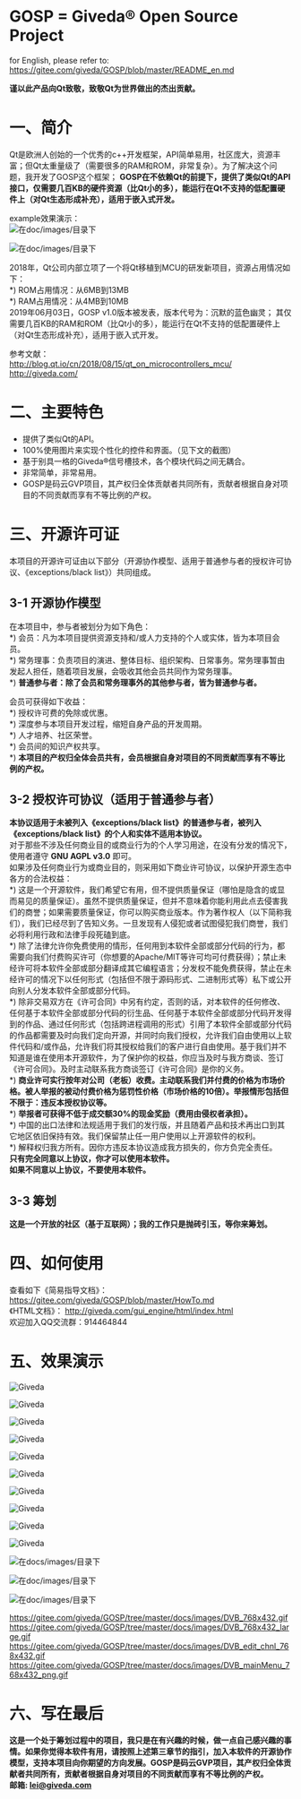 # GOSP = Giveda® Open Source Project   
for English, please refer to: https://gitee.com/giveda/GOSP/blob/master/README_en.md  

  **谨以此产品向Qt致敬，致敬Qt为世界做出的杰出贡献。**         

# 一、简介  
Qt是欧洲人创始的一个优秀的c++开发框架，API简单易用，社区庞大，资源丰富；但Qt太重量级了（需要很多的RAM和ROM，非常复杂）。为了解决这个问题，我开发了GOSP这个框架； **GOSP在不依赖Qt的前提下，提供了类似Qt的API接口，仅需要几百KB的硬件资源（比Qt小的多），能运行在Qt不支持的低配置硬件上（对Qt生态形成补充），适用于嵌入式开发。**          

example效果演示：   
![在doc/images/目录下](docs/images/DVB_edit_chnl_768x432.gif)

![在doc/images/目录下](docs/images/DVB_mainMenu_768x432_png.gif)

2018年，Qt公司内部立项了一个将Qt移植到MCU的研发新项目，资源占用情况如下：  
*) ROM占用情况：从6MB到13MB  
*) RAM占用情况：从4MB到10MB  
2019年06月03日，GOSP v1.0版本被发表，版本代号为：沉默的蓝色幽灵； 其仅需要几百KB的RAM和ROM（比Qt小的多），能运行在Qt不支持的低配置硬件上（对Qt生态形成补充），适用于嵌入式开发。          

参考文献：  
http://blog.qt.io/cn/2018/08/15/qt_on_microcontrollers_mcu/  
http://giveda.com/


# 二、主要特色

* 提供了类似Qt的API。  
* 100%使用图片来实现个性化的控件和界面。（见下文的截图）   
* 基于别具一格的Giveda®信号槽技术，各个模块代码之间无耦合。  
* 非常简单，非常易用。   
* GOSP是码云GVP项目，其产权归全体贡献者共同所有，贡献者根据自身对项目的不同贡献而享有不等比例的产权。   


# 三、开源许可证  
本项目的开源许可证由以下部分（开源协作模型、适用于普通参与者的授权许可协议、《exceptions/black list》）共同组成。  
## 3-1 开源协作模型  
在本项目中，参与者被划分为如下角色：   
*) 会员：凡为本项目提供资源支持和/或人力支持的个人或实体，皆为本项目会员。   
*) 常务理事：负责项目的演进、整体目标、组织架构、日常事务。常务理事暂由发起人担任，随着项目发展，会吸收其他会员共同作为常务理事。   
*)   **普通参与者：除了会员和常务理事外的其他参与者，皆为普通参与者。**    

会员可获得如下收益：   
*) 授权许可费的免除或优惠。   
*) 深度参与本项目开发过程，缩短自身产品的开发周期。   
*) 人才培养、社区荣誉。   
*) 会员间的知识产权共享。    
*)  **本项目的产权归全体会员共有，会员根据自身对项目的不同贡献而享有不等比例的产权。**      

## 3-2 授权许可协议（适用于普通参与者）  
 **本协议适用于未被列入《exceptions/black list》的普通参与者，被列入《exceptions/black list》的个人和实体不适用本协议。**  
对于那些不涉及任何商业目的或商业行为的个人学习用途，在没有分发的情况下，使用者遵守 **GNU AGPL v3.0** 即可。  
如果涉及任何商业行为或商业目的，则采用如下商业许可协议，以保护开源生态中各方的合法权益：  
*) 这是一个开源软件，我们希望它有用，但不提供质量保证（哪怕是隐含的或显而易见的质量保证）。虽然不提供质量保证，但并不意味着你能利用此点去侵害我们的商誉；如果需要质量保证，你可以购买商业版本。作为著作权人（以下简称我们），我们已经尽到了告知义务。一旦发现有人侵犯或者试图侵犯我们商誉，我们必将利用行政和法律手段死磕到底。   
*) 除了法律允许你免费使用的情形，任何用到本软件全部或部分代码的行为，都需要向我们付费购买许可（你想要的Apache/MIT等许可均可付费获得）；禁止未经许可将本软件全部或部分翻译成其它编程语言；分发权不能免费获得，禁止在未经许可的情况下以任何形式（包括但不限于源码形式、二进制形式等）私下或公开向别人分发本软件全部或部分代码。   
*) 除非交易双方在《许可合同》中另有约定，否则的话，对本软件的任何修改、任何基于本软件全部或部分代码的衍生品、任何基于本软件全部或部分代码开发得到的作品、通过任何形式（包括跨进程调用的形式）引用了本软件全部或部分代码的作品都需要及时向我们定向开源，并同时向我们授权，允许我们自由使用以上软件代码和/或作品，允许我们将其授权给我们的客户进行自由使用。基于我们并不知道是谁在使用本开源软件，为了保护你的权益，你应当及时与我方商谈、签订《许可合同》。及时主动联系我方商谈签订《许可合同》是你的义务。   
*)  **商业许可实行按年对公司（老板）收费。主动联系我们并付费的价格为市场价格。被人举报的被动付费价格为惩罚性价格（市场价格的10倍）。举报情形包括但不限于：违反本授权协议等。**     
*)  **举报者可获得不低于成交额30%的现金奖励（费用由侵权者承担）。**       
*) 中国的出口法律和法规适用于我们的发行版，并且随着产品和技术再出口到其它地区依旧保持有效。我们保留禁止任一用户使用以上开源软件的权利。  
*) 解释权归我方所有。因你方违反本协议造成我方损失的，你方负完全责任。  
 **只有完全同意以上协议，你才可以使用本软件。**  
 **如果不同意以上协议，不要使用本软件。**    

## 3-3 筹划
  **这是一个开放的社区（基于互联网）；我的工作只是抛砖引玉，等你来筹划。**   


# 四、如何使用
查看如下《简易指导文档》： https://gitee.com/giveda/GOSP/blob/master/HowTo.md  
《HTML文档》： http://giveda.com/gui_engine/html/index.html    
欢迎加入QQ交流群：914464844    


# 五、效果演示  

![Giveda](docs/images/configureResult1.jpeg)

![Giveda](docs/images/gCtrlButton.jpeg)

![Giveda](docs/images/gCtrlIconView.jpeg)

![Giveda](docs/images/gCtrlItem.jpeg)

![Giveda](docs/images/gCtrlLineEdit.jpeg)

![Giveda](docs/images/gCtrlListBox.jpeg)

![Giveda](docs/images/gCtrlMsgBox.jpeg)

![Giveda](docs/images/gCtrlProgressBar.jpeg)

![Giveda](docs/images/gCtrlRadioButton.jpeg)

![Giveda](docs/images/debugInfo.jpeg)

![在docs/images/目录下](docs/images/DVB_768x432.gif)

![在doc/images/目录下](docs/images/DVB_edit_chnl_768x432.gif)

![在doc/images/目录下](docs/images/DVB_mainMenu_768x432_png.gif)

https://gitee.com/giveda/GOSP/tree/master/docs/images/DVB_768x432.gif  
https://gitee.com/giveda/GOSP/tree/master/docs/images/DVB_768x432_large.gif  
https://gitee.com/giveda/GOSP/tree/master/docs/images/DVB_edit_chnl_768x432.gif  
https://gitee.com/giveda/GOSP/tree/master/docs/images/DVB_mainMenu_768x432_png.gif  


# 六、写在最后  
  **这是一个处于筹划过程中的项目，我只是在有兴趣的时候，做一点自己感兴趣的事情。如果你觉得本软件有用，请按照上述第三章节的指引，加入本软件的开源协作模型，支持本项目向你期望的方向发展。GOSP是码云GVP项目，其产权归全体贡献者共同所有，贡献者根据自身对项目的不同贡献而享有不等比例的产权。**      
  **邮箱: lei@giveda.com**   
